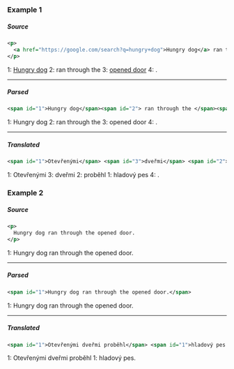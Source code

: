 ### Example 1

##### Source
```xml
<p>  
  <a href="https://google.com/search?q=hungry+dog">Hungry dog</a> ran through the <a href="https://google.com/search?q=opened+door">opened door</a>.
</p>
```

1: <a href="https://google.com/search?q=hungry+dog">Hungry dog</a>
2:  ran through the 
3: <a href="https://google.com/search?q=opened+door">opened door</a>
4: .

---

##### Parsed
```xml
<span id="1">Hungry dog</span><span id="2"> ran through the </span><span id="3">opened door</span><span id="4">.</span>
```

1: Hungry dog
2: ran through the
3: opened door
4: .

---

##### Translated
```xml
<span id="1">Otevřenými</span> <span id="3">dveřmi</span> <span id="2"> proběhl </span> <span id="1">hladový pes</span><span id="4">.</span>
```

1: Otevřenými
3: dveřmi
2: proběhl
1: hladový pes
4: .


### Example 2

##### Source
```xml
<p>
  Hungry dog ran through the opened door.
</p>
```

1: Hungry dog ran through the opened door.

---

##### Parsed
```xml
<span id="1">Hungry dog ran through the opened door.</span>
```

1: Hungry dog ran through the opened door.

---

##### Translated
```xml
<span id="1">Otevřenými dveřmi proběhl</span> <span id="1">hladový pes.</span>
```

1: Otevřenými dveřmi proběhl
1: hladový pes.
